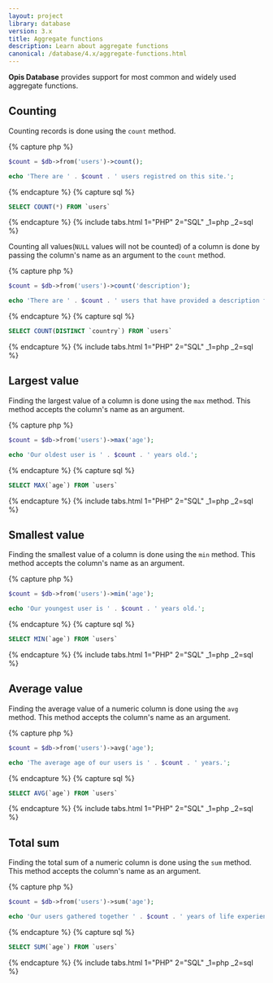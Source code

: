 ```yaml
---
layout: project
library: database
version: 3.x
title: Aggregate functions
description: Learn about aggregate functions
canonical: /database/4.x/aggregate-functions.html
---
```


**Opis Database** provides support for most common and widely used aggregate functions.

## Counting

Counting records is done using the `count` method. 

{% capture php %}
```php
$count = $db->from('users')->count();

echo 'There are ' . $count . ' users registred on this site.';
```
{% endcapture %}
{% capture sql %}
```sql
SELECT COUNT(*) FROM `users`
```
{% endcapture %}
{% include tabs.html 1="PHP" 2="SQL" _1=php _2=sql %}

Counting all values(`NULL` values will not be counted) of a column is done by 
passing the column's name as an argument to the `count` method. 

{% capture php %}
```php
$count = $db->from('users')->count('description');

echo 'There are ' . $count . ' users that have provided a description for their profile.';
```
{% endcapture %}
{% capture sql %}
```sql
SELECT COUNT(DISTINCT `country`) FROM `users`
```
{% endcapture %}
{% include tabs.html 1="PHP" 2="SQL" _1=php _2=sql %}

## Largest value

Finding the largest value of a column is done using the `max` method. 
This method accepts the column's name as an argument. 

{% capture php %}
```php
$count = $db->from('users')->max('age');

echo 'Our oldest user is ' . $count . ' years old.';
```
{% endcapture %}
{% capture sql %}
```sql
SELECT MAX(`age`) FROM `users`
```
{% endcapture %}
{% include tabs.html 1="PHP" 2="SQL" _1=php _2=sql %}

## Smallest value

Finding the smallest value of a column is done using the `min` method. 
This method accepts the column's name as an argument. 

{% capture php %}
```php
$count = $db->from('users')->min('age');

echo 'Our youngest user is ' . $count . ' years old.';
```
{% endcapture %}
{% capture sql %}
```sql
SELECT MIN(`age`) FROM `users`
```
{% endcapture %}
{% include tabs.html 1="PHP" 2="SQL" _1=php _2=sql %}

## Average value

Finding the average value of a numeric column is done using the `avg` method. 
This method accepts the column's name as an argument. 

{% capture php %}
```php
$count = $db->from('users')->avg('age');

echo 'The average age of our users is ' . $count . ' years.';
```
{% endcapture %}
{% capture sql %}
```sql
SELECT AVG(`age`) FROM `users`
```
{% endcapture %}
{% include tabs.html 1="PHP" 2="SQL" _1=php _2=sql %}

## Total sum

Finding the total sum of a numeric column is done using the `sum` method. 
This method accepts the column's name as an argument. 

{% capture php %}
```php
$count = $db->from('users')->sum('age');

echo 'Our users gathered together ' . $count . ' years of life experience.';
```
{% endcapture %}
{% capture sql %}
```sql
SELECT SUM(`age`) FROM `users`
```
{% endcapture %}
{% include tabs.html 1="PHP" 2="SQL" _1=php _2=sql %}
